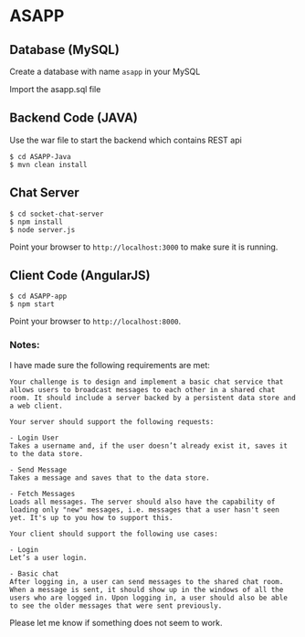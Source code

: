 # ASAPP


## Database (MySQL)

Create a database with name `asapp` in your MySQL

Import the asapp.sql file 

## Backend Code (JAVA)

Use the war file to start the backend which contains REST api

```
$ cd ASAPP-Java
$ mvn clean install
```

## Chat Server

```
$ cd socket-chat-server
$ npm install
$ node server.js
```
Point your browser to `http://localhost:3000` to make sure it is running.


## Client Code (AngularJS)

```
$ cd ASAPP-app
$ npm start
```

Point your browser to `http://localhost:8000`.


### Notes: 
I have made sure the following requirements are met:

```
Your challenge is to design and implement a basic chat service that allows users to broadcast messages to each other in a shared chat room. It should include a server backed by a persistent data store and a web client.

Your server should support the following requests:

- Login User
Takes a username and, if the user doesn’t already exist it, saves it to the data store.

- Send Message
Takes a message and saves that to the data store. 

- Fetch Messages
Loads all messages. The server should also have the capability of loading only "new" messages, i.e. messages that a user hasn't seen yet. It's up to you how to support this.

Your client should support the following use cases:

- Login
Let’s a user login.

- Basic chat
After logging in, a user can send messages to the shared chat room. When a message is sent, it should show up in the windows of all the users who are logged in. Upon logging in, a user should also be able to see the older messages that were sent previously.

```

Please let me know if something does not seem to work.



